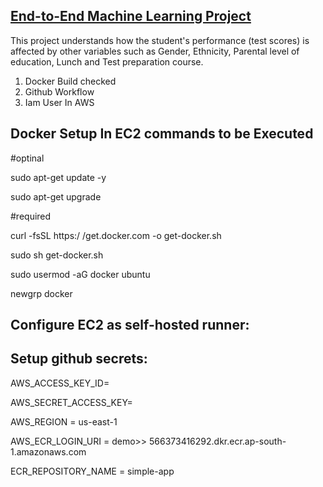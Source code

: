 ## [End-to-End Machine Learning Project](https://www.linkedin.com/posts/mohamed-nasr-mohamed_machinelearning-datascience-aws-activity-7304217775110029312-2aE5?utm_source=share&utm_medium=member_desktop&rcm=ACoAADtDuigBnXdVeEPleMEK6sIZpLpjdSHQnjA)
This project understands how the student's performance (test scores) is affected by other variables such as Gender, Ethnicity, Parental level of education, Lunch and Test preparation course.

1. Docker Build checked
2. Github Workflow
3. Iam User In AWS

## Docker Setup In EC2 commands to be Executed

#optinal



sudo apt-get update -y

sudo apt-get upgrade

#required

curl -fsSL https:/  /get.docker.com -o get-docker.sh

sudo sh get-docker.sh

sudo usermod -aG docker ubuntu

newgrp docker

## Configure EC2 as self-hosted runner:

## Setup github secrets:

AWS_ACCESS_KEY_ID=

AWS_SECRET_ACCESS_KEY=

AWS_REGION = us-east-1

AWS_ECR_LOGIN_URI = demo>>  566373416292.dkr.ecr.ap-south-1.amazonaws.com

ECR_REPOSITORY_NAME = simple-app

